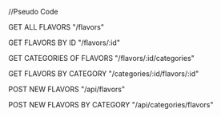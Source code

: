 //Pseudo Code

GET ALL FLAVORS "/flavors"

GET FLAVORS BY ID "/flavors/:id"

GET CATEGORIES OF FLAVORS "/flavors/:id/categories"

GET FLAVORS BY CATEGORY "/categories/:id/flavors/:id"

POST NEW FLAVORS "/api/flavors"

POST NEW FLAVORS BY CATEGORY "/api/categories/flavors"
